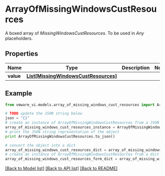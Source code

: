 # ArrayOfMissingWindowsCustResources

A boxed array of *MissingWindowsCustResources*. To be used in *Any* placeholders. 

## Properties
Name | Type | Description | Notes
------------ | ------------- | ------------- | -------------
**value** | [**List[MissingWindowsCustResources]**](MissingWindowsCustResources.md) |  | 

## Example

```python
from vmware_vi.models.array_of_missing_windows_cust_resources import ArrayOfMissingWindowsCustResources

# TODO update the JSON string below
json = "{}"
# create an instance of ArrayOfMissingWindowsCustResources from a JSON string
array_of_missing_windows_cust_resources_instance = ArrayOfMissingWindowsCustResources.from_json(json)
# print the JSON string representation of the object
print ArrayOfMissingWindowsCustResources.to_json()

# convert the object into a dict
array_of_missing_windows_cust_resources_dict = array_of_missing_windows_cust_resources_instance.to_dict()
# create an instance of ArrayOfMissingWindowsCustResources from a dict
array_of_missing_windows_cust_resources_form_dict = array_of_missing_windows_cust_resources.from_dict(array_of_missing_windows_cust_resources_dict)
```
[[Back to Model list]](../README.md#documentation-for-models) [[Back to API list]](../README.md#documentation-for-api-endpoints) [[Back to README]](../README.md)


